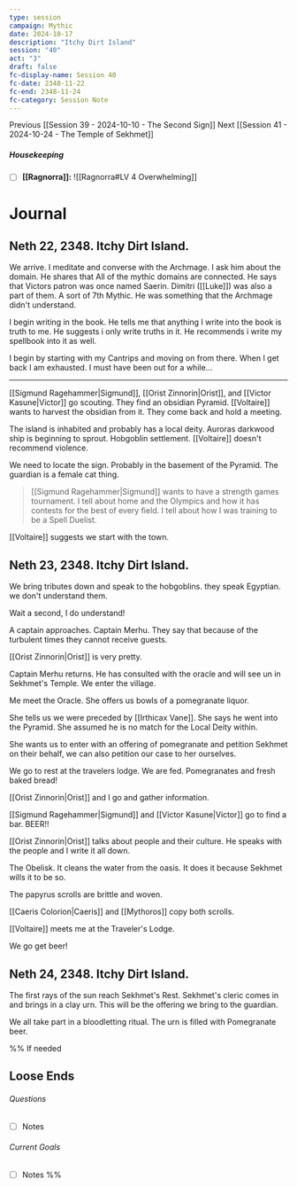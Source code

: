 ```yaml
---
type: session
campaign: Mythic
date: 2024-10-17
description: "Itchy Dirt Island"
session: "40"
act: "3"
draft: false
fc-display-name: Session 40
fc-date: 2348-11-22
fc-end: 2348-11-24
fc-category: Session Note
---
```

Previous [[Session 39 - 2024-10-10 - The Second Sign]]
Next [[Session 41 - 2024-10-24 - The Temple of Sekhmet]]

##### Housekeeping
- [ ] **[[Ragnorra]]:** ![[Ragnorra#LV 4 Overwhelming]]

# Journal
## Neth 22, 2348. Itchy Dirt Island.
We arrive. 
I meditate and converse with the Archmage. I ask him about the domain. He shares that All of the mythic domains are connected. He says that Victors patron was once named Saerin. Dimitri ([[Luke]]) was also a part of them. A sort of 7th Mythic. He was something that the Archmage didn't understand.

I begin writing in the book. He tells me that anything I write into the book is truth to me. He suggests i only write truths in it. He recommends i write my spellbook into it as well.

I begin by starting with my Cantrips and moving on from there. When I get back I am exhausted. I must have been out for a while...

---
[[Sigmund Ragehammer|Sigmund]], [[Orist Zinnorin|Orist]], and [[Victor Kasune|Victor]] go scouting. They find an obsidian Pyramid. [[Voltaire]] wants to harvest the obsidian from it.
They come back and hold a meeting.

The island is inhabited and probably has a local deity. Auroras darkwood ship is beginning to sprout. Hobgoblin settlement. [[Voltaire]] doesn't recommend violence.

We need to locate the sign. Probably in the basement of the Pyramid. The guardian is a female cat thing. 

>[[Sigmund Ragehammer|Sigmund]] wants to have a strength games tournament. I tell about home and the Olympics and how it has contests for the best of every field. I tell about how I was training to be a Spell Duelist.

[[Voltaire]] suggests we start with the town.

## Neth 23, 2348. Itchy Dirt Island.

We bring tributes down and speak to the hobgoblins. they speak Egyptian. we don't understand them.

Wait a second, I do understand!

A captain approaches. Captain Merhu. They say that because of the turbulent times they cannot receive guests.

[[Orist Zinnorin|Orist]] is very pretty.

Captain Merhu returns. He has consulted with the oracle and will see un in Sekhmet's Temple. We enter the village. 

Me meet the Oracle. She offers us bowls of a pomegranate liquor.

She tells us we were preceded by [[Irthicax Vane]]. She says he went into the Pyramid. She assumed he is no match for the Local Deity within.

She wants us to enter with an offering of pomegranate and petition Sekhmet on their behalf, we can also petition our case to her ourselves.

We go to rest at the travelers lodge. We are fed. Pomegranates and fresh baked bread!

[[Orist Zinnorin|Orist]] and I go and gather information. 

[[Sigmund Ragehammer|Sigmund]] and [[Victor Kasune|Victor]] go to find a bar. BEER!!

[[Orist Zinnorin|Orist]] talks about people and their culture. He speaks with the people and I write it all down.

The Obelisk. It cleans the water from the oasis. It does it because Sekhmet wills it to be so.

The papyrus scrolls are brittle and woven.

[[Caeris Colorion|Caeris]] and [[Mythoros]] copy both scrolls.

[[Voltaire]] meets me at the Traveler's Lodge.

We go get beer!

## Neth 24, 2348. Itchy Dirt Island.

The first rays of the sun reach Sekhmet's Rest. Sekhmet's cleric comes in and brings in a clay urn. This will be the offering we bring to the guardian.

We all take part in a bloodletting ritual. The urn is filled with Pomegranate beer.











%% If needed
## Loose Ends
###### Questions
- [ ] Notes

###### Current Goals
- [ ] Notes
%%

